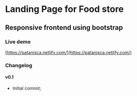 # Landing Page for Food store
## Responsive frontend using bootstrap

### Live demo
[https://patanisca.netlify.com/](https://patanisca.netlify.com/)

### Changelog

#### v0.1
- Initial commit;
